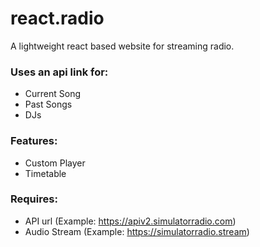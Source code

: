 # react.radio
A lightweight react based website for streaming radio.

### Uses an api link for:
 - Current Song
 - Past Songs
 - DJs
 
### Features:
 - Custom Player
 - Timetable
 
### Requires:
 - API url (Example: https://apiv2.simulatorradio.com)
 - Audio Stream (Example: https://simulatorradio.stream)
